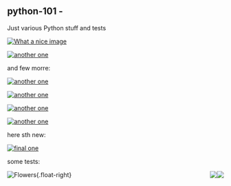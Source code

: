 python-101 - 
----------

Just various Python stuff and tests

[![What a nice image](http://s.cdpn.io/3/kiwi.svg)](http://css-tricks.com/using-svg/)



[![another one](http://www.petercollingridge.co.uk/sites/files/peter/hover1_css.svg)](http://www.petercollingridge.co.uk/data-visualisation/mouseover-effects-svgs)

and few morre:

[![another one](http://www.petercollingridge.co.uk/sites/files/peter/hover1_css.svg)](http://www.petercollingridge.co.uk/data-visualisation/mouseover-effects-svgs)

[![another one](http://www.petercollingridge.co.uk/sites/files/peter/hover2_onmouseover.svg)](http://www.petercollingridge.co.uk/data-visualisation/mouseover-effects-svgs)

[![another one](http://www.petercollingridge.co.uk/sites/files/peter/hover3_set_attribute.svg)](http://www.petercollingridge.co.uk/data-visualisation/mouseover-effects-svgs)

[![another one](http://www.petercollingridge.co.uk/sites/files/peter/hover4_ECMAScript.svg)](http://www.petercollingridge.co.uk/data-visualisation/mouseover-effects-svgs)

here sth new:

[![final one](http://extensa.pl/projekty/test.svg)](http://www.petercollingridge.co.uk/data-visualisation/mouseover-effects-svgs)

some tests:

<img style="float:right" src="https://saucelabs.com/browser-matrix/wdjs.svg" />

<div style="float: right"><img src="https://saucelabs.com/browser-matrix/wdjs.svg" /></div>

![Flowers](https://saucelabs.com/browser-matrix/wdjs.svg){.float-right}